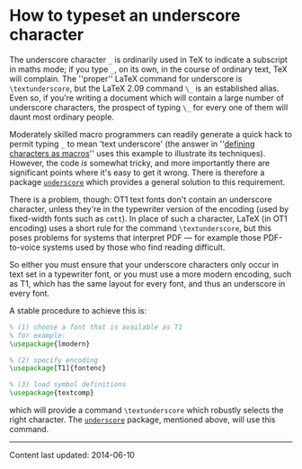# How to typeset an underscore character

The underscore character `_` is ordinarily used in TeX to
indicate a subscript in maths mode; if you type `_`, on its
own, in the course of ordinary text, TeX will complain.  The
''proper'' LaTeX command for underscore is `\textunderscore`,
but the LaTeX 2.09 command `\_` is an established alias.  Even so,
if you're writing a document which will contain a large number of
underscore characters, the prospect of typing `\_` for every one
of them will daunt most ordinary people.

Moderately skilled macro programmers can readily generate a quick hack
to permit typing `_` to mean 'text underscore' (the answer in
  ''[defining characters as macros](./FAQ-activechars.html)''
uses this example to illustrate its techniques).
However, the code _is_ somewhat tricky, and more importantly
there are significant points where it's easy to get it wrong.  There
is therefore a package [`underscore`](http://ctan.org/pkg/underscore) which provides a general
solution to this requirement.

There is a problem, though: OT1 text fonts don't contain an
underscore character, unless they're in the typewriter version of the
encoding (used by fixed-width fonts such as `cmtt`).  In place
of such a character, LaTeX (in OT1 encoding) uses a short rule
for the command `\textunderscore`, but this poses problems
for systems that interpret PDF&nbsp;&mdash; for example those
PDF-to-voice systems used by those who find reading difficult.

So either you must ensure that your underscore characters only occur
in text set in a typewriter font, or you must use a more modern
encoding, such as T1, which has the same layout for every font,
and thus an underscore in every font.

A stable procedure to achieve this is:
```latex
% (1) choose a font that is available as T1
% for example:
\usepackage{lmodern}

% (2) specify encoding
\usepackage[T1]{fontenc}

% (3) load symbol definitions
\usepackage{textcomp}
```
which will provide a command `\textunderscore` which robustly
selects the right character.  The [`underscore`](http://ctan.org/pkg/underscore) package,
mentioned above, will use this command.


----

Content last updated: 2014-06-10
